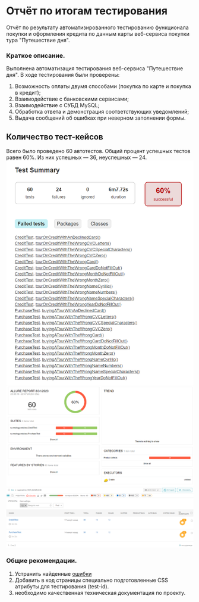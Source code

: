 # Отчёт по итогам тестирования
Отчёт по результату автоматизированного тестированию функционала покупки и оформления кредита по данным карты веб-сервиса покупки тура
"Путешествие дня".

### Краткое описание.
Выполнена автоматизация тестирования веб-сервиса "Путешествие дня". В ходе тестирования были проверены:

1) Возможность оплаты двумя способами (покупка по карте и покупка в кредит);
2) Взаимодействие с банковскими сервисами;
3) Взаимодействие с СУБД MySQL;
4) Обработка ответа и демонстрация соответствующих уведомлений;
5) Выдача сообщений об ошибках при неверном заполнении формы.

## Количество тест-кейсов
Всего было проведено 60 автотестов. Общий процент успешных тестов равен 60%.
Из них успешных — 36, неуспешных — 24.
![Gradle.png](Gradle.png)
![Allure.png](Allure.png)
![Report Portal.png](Report%20Portal.png)
### Общие рекомендации.
1) Устранить найденные [ошибки](https://github.com/Nik8808/Graduate-work.Tester/issues)
2) Добавить в код страницы специально подготовленные CSS атрибуты для тестирования (test-id).
3) необходимо качественная техническая документация по проекту.
